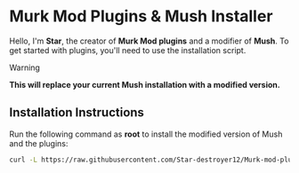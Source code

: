 # Murk Mod Plugins & Mush Installer

Hello, I'm **Star**, the creator of **Murk Mod plugins** and a modifier of **Mush**. To get started with plugins, you'll need to use the installation script.

> [!WARNING]
> **This will replace your current Mush installation with a modified version.**

## Installation Instructions

Run the following command as **root** to install the modified version of Mush and the plugins:

```bash
curl -L https://raw.githubusercontent.com/Star-destroyer12/Murk-mod-plugins/main/installer.sh | bash
